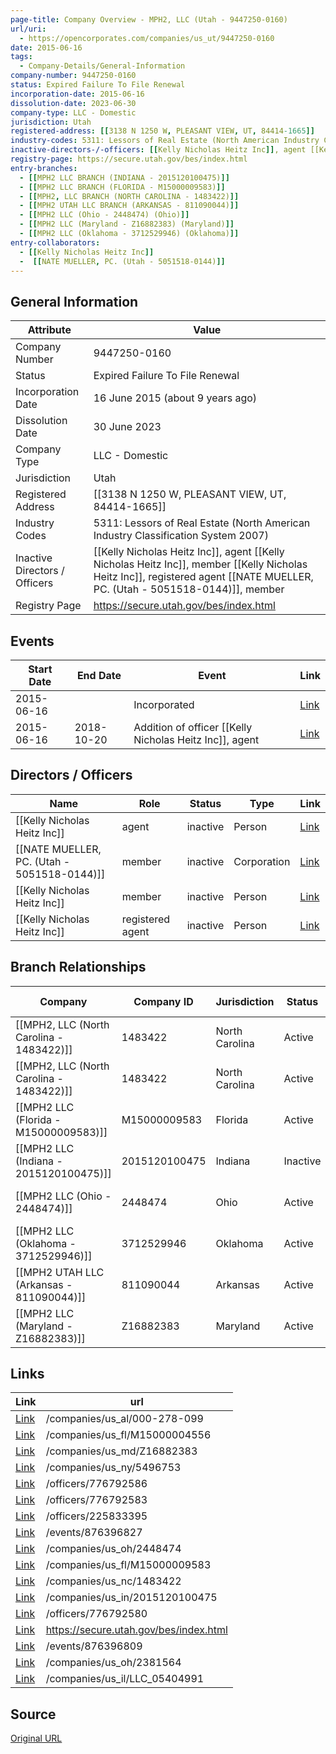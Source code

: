 ```yaml
---
page-title: Company Overview - MPH2, LLC (Utah - 9447250-0160)
url/uri:
  - https://opencorporates.com/companies/us_ut/9447250-0160
date: 2015-06-16
tags:
  - Company-Details/General-Information
company-number: 9447250-0160
status: Expired Failure To File Renewal
incorporation-date: 2015-06-16
dissolution-date: 2023-06-30
company-type: LLC - Domestic
jurisdiction: Utah
registered-address: [[3138 N 1250 W, PLEASANT VIEW, UT, 84414-1665]]
industry-codes: 5311: Lessors of Real Estate (North American Industry Classification System 2007)
inactive-directors-/-officers: [[Kelly Nicholas Heitz Inc]], agent [[Kelly Nicholas Heitz Inc]], member [[Kelly Nicholas Heitz Inc]], registered agent  [[NATE MUELLER, PC. (Utah - 5051518-0144)]], member
registry-page: https://secure.utah.gov/bes/index.html
entry-branches:
  - [[MPH2 LLC BRANCH (INDIANA - 2015120100475)]]
  - [[MPH2 LLC BRANCH (FLORIDA - M15000009583)]]
  - [[MPH2, LLC BRANCH (NORTH CAROLINA - 1483422)]]
  - [[MPH2 UTAH LLC BRANCH (ARKANSAS - 811090044)]]
  - [[MPH2 LLC (Ohio - 2448474) (Ohio)]]
  - [[MPH2 LLC (Maryland - Z16882383) (Maryland)]]
  - [[MPH2 LLC (Oklahoma - 3712529946) (Oklahoma)]]
entry-collaborators:
  - [[Kelly Nicholas Heitz Inc]]
  -  [[NATE MUELLER, PC. (Utah - 5051518-0144)]]
---
```


## General Information
| Attribute          | Value                                       |
|--------------------|---------------------------------------------|
| Company Number     | 9447250-0160                                |
| Status             | Expired Failure To File Renewal             |
| Incorporation Date | 16 June 2015 (about 9 years ago)            |
| Dissolution Date   | 30 June 2023                                |
| Company Type       | LLC - Domestic                              |
| Jurisdiction       | Utah                                        |
| Registered Address | [[3138 N 1250 W, PLEASANT VIEW, UT, 84414-1665]] |
| Industry Codes     | 5311: Lessors of Real Estate (North American Industry Classification System 2007) |
| Inactive Directors / Officers | [[Kelly Nicholas Heitz Inc]], agent [[Kelly Nicholas Heitz Inc]], member [[Kelly Nicholas Heitz Inc]], registered agent  [[NATE MUELLER, PC. (Utah - 5051518-0144)]], member |
| Registry Page      | https://secure.utah.gov/bes/index.html      |

## Events

| Start Date | End Date   | Event                                                   | Link |
|------------|------------|-------------------------------------------------------|------|
| 2015-06-16 |            | Incorporated                                            | [Link](https://opencorporates.com/events/876396827) |
| 2015-06-16 | 2018-10-20 | Addition of officer [[Kelly Nicholas Heitz Inc]], agent    | [Link](https://opencorporates.com/events/876396809) |

## Directors / Officers
| Name                 | Role            | Status     | Type        | Link |
|----------------------|-----------------|------------|-------------|------|
| [[Kelly Nicholas Heitz Inc]] | agent           | inactive   | Person      | [Link](https://opencorporates.com/officers/225833395) |
|  [[NATE MUELLER, PC. (Utah - 5051518-0144)]] | member          | inactive   | Corporation | [Link](https://opencorporates.com/officers/776792580) |
| [[Kelly Nicholas Heitz Inc]] | member          | inactive   | Person      | [Link](https://opencorporates.com/officers/776792583) |
| [[Kelly Nicholas Heitz Inc]] | registered agent | inactive   | Person      | [Link](https://opencorporates.com/officers/776792586) |

## Branch Relationships
| Company                       | Company ID            | Jurisdiction         | Status   | Type       | Link                                | Start Date   | End Date     | Statement Link                      |
|--------------------------------|----------------------|----------------------|----------|------------|-------------------------------------|--------------|--------------|-------------------------------------|
| [[MPH2, LLC (North Carolina - 1483422)]] | 1483422              | North Carolina       | Active   | Branch     | [Link](https://opencorporates.com/companies/us_nc/1483422) | 30 Nov 2015  | N/A          | [Statement](https://opencorporates.com/statements/365218433) |
| [[MPH2, LLC (North Carolina - 1483422)]] | 1483422              | North Carolina       | Active   | Branch     | [Link](https://opencorporates.com/companies/us_nc/1483422) | 30 Nov 2015  | N/A          | [Statement](https://opencorporates.com/statements/1276472252) |
| [[MPH2 LLC (Florida - M15000009583)]] | M15000009583         | Florida              | Active   | Branch     | [Link](https://opencorporates.com/companies/us_fl/M15000009583) | 30 Nov 2015  | N/A          | [Statement](https://opencorporates.com/statements/274438816) |
| [[MPH2 LLC (Indiana - 2015120100475)]] | 2015120100475        | Indiana              | Inactive | Branch     | [Link](https://opencorporates.com/companies/us_in/2015120100475) | 30 Nov 2015  | 30 Dec 2022  | [Statement](https://opencorporates.com/statements/339043235) |
| [[MPH2 LLC (Ohio - 2448474)]]  | 2448474              | Ohio                 | Active   | Branch     | [Link](https://opencorporates.com/companies/us_oh/2448474) | 23 Nov 2015  | N/A          | [Statement](https://opencorporates.com/statements/371296134) |
| [[MPH2 LLC (Oklahoma - 3712529946)]] | 3712529946           | Oklahoma             | Active   | Branch     | [Link](https://opencorporates.com/companies/us_ok/3712529946) | 18 Nov 2015  | N/A          | [Statement](https://opencorporates.com/statements/631489457) |
| [[MPH2 UTAH LLC (Arkansas - 811090044)]] | 811090044            | Arkansas             | Active   | Branch     | [Link](https://opencorporates.com/companies/us_ar/811090044) | 18 Nov 2015  | N/A          | [Statement](https://opencorporates.com/statements/249212528) |
| [[MPH2 LLC (Maryland - Z16882383)]] | Z16882383            | Maryland             | Active   | Branch     | [Link](https://opencorporates.com/companies/us_md/Z16882383) | 16 Nov 2015  | N/A          | [Statement](https://opencorporates.com/statements/591932379) |

## Links
| Link   | url                            
|--------|--------------------------------|
| [Link](/companies/us_al/000-278-099) |/companies/us_al/000-278-099  |
| [Link](/companies/us_fl/M15000004556) |/companies/us_fl/M15000004556 |
| [Link](/companies/us_md/Z16882383) |/companies/us_md/Z16882383    |
| [Link](/companies/us_ny/5496753) |/companies/us_ny/5496753      |
| [Link](/officers/776792586) |/officers/776792586           |
| [Link](/officers/776792583) |/officers/776792583           |
| [Link](/officers/225833395) |/officers/225833395           |
| [Link](/events/876396827) |/events/876396827             |
| [Link](/companies/us_oh/2448474) |/companies/us_oh/2448474      |
| [Link](/companies/us_fl/M15000009583) |/companies/us_fl/M15000009583 |
| [Link](/companies/us_nc/1483422) |/companies/us_nc/1483422      |
| [Link](/companies/us_in/2015120100475) |/companies/us_in/2015120100475|
| [Link](/officers/776792580) |/officers/776792580           |
| [Link](https://secure.utah.gov/bes/index.html) |https://secure.utah.gov/bes/index.html|
| [Link](/events/876396809) |/events/876396809             |
| [Link](/companies/us_oh/2381564) |/companies/us_oh/2381564      |
| [Link](/companies/us_il/LLC_05404991) |/companies/us_il/LLC_05404991 |

## Source
[Original URL](https://opencorporates.com/companies/us_ut/9447250-0160)
